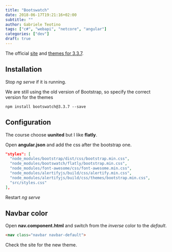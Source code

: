 ```yaml
---
title: "Bootswatch"
date: 2018-06-17T19:21:16+02:00
subtitle: ""
author: Gabriele Teotino
tags: ["c#", "webapi", "netcore", "angular"]
categories: ["dev"]
draft: true
---
```


The official [site](https://bootswatch.com/) and [themes for 3.3.7](https://bootswatch.com/3/).

## Installation

Stop *ng serve* if it is running.

We are still using the old version of Bootstrap, so specify the correct version for the themes

```shell
npm install bootswatch@3.3.7 --save
```

## Configuration

The course choose **uunited** but I like **flatly**.

Open **angular.json** and add the css after the bootstrap one.

```json
"styles": [
  "node_modules/bootstrap/dist/css/bootstrap.min.css",
  "node_modules/bootswatch/flatly/bootstrap.min.css",
  "node_modules/font-awesome/css/font-awesome.min.css",
  "node_modules/alertifyjs/build/css/alertify.min.css",
  "node_modules/alertifyjs/build/css/themes/bootstrap.min.css",
  "src/styles.css"
],
```

Restart *ng serve*

## Navbar color

Open **nav.component.html** and switch from the *inverse* color to the *default*.

```html
<nav class="navbar navbar-default">
```

Check the site for the new theme.
